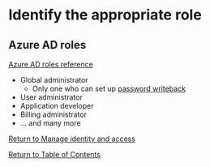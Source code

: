# Identify the appropriate role

## Azure AD roles

[Azure AD roles reference](https://docs.microsoft.com/en-us/azure/active-directory/roles/permissions-reference)

* Global administrator
   * Only one who can set up [password writeback](15-Configure%20password%20writeback.md)
* User administrator
* Application developer
* Billing administrator
* ... and many more




[Return to Manage identity and access](README.md)

[Return to Table of Contents](../README.md)